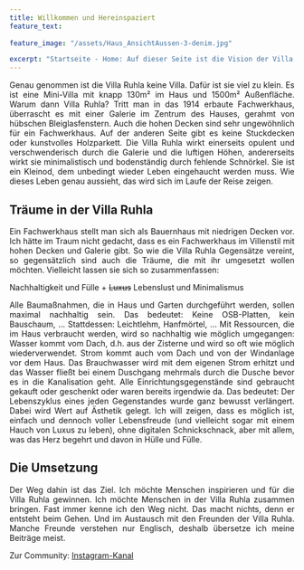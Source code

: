 ```yaml
---
title: Willkommen und Hereinspaziert
feature_text: 
  
feature_image: "/assets/Haus_AnsichtAussen-3-denim.jpg" 

excerpt: "Startseite - Home: Auf dieser Seite ist die Vision der Villa Ruhla mit allen Wünschen und Träumen aufgezeigt."
---
```


<div style="text-align: justify">
Genau genommen ist die Villa Ruhla keine Villa. Dafür ist sie viel zu klein. Es ist eine Mini-Villa mit knapp 130m² im Haus und 1500m² Außenfläche. Warum dann Villa Ruhla? Tritt man in das 1914 erbaute Fachwerkhaus, überrascht es mit einer Galerie im Zentrum des Hauses, gerahmt von hübschen Bleiglasfenstern. Auch die hohen Decken sind sehr ungewöhnlich für ein Fachwerkhaus. Auf der anderen Seite gibt es keine Stuckdecken oder kunstvolles Holzparkett. Die Villa Ruhla wirkt einerseits opulent und verschwenderisch durch die Galerie und die luftigen Höhen, andererseits wirkt sie minimalistisch und bodenständig durch fehlende Schnörkel. Sie ist ein Kleinod, dem unbedingt wieder Leben eingehaucht werden muss. Wie dieses Leben genau aussieht, das wird sich im Laufe der Reise zeigen. 
</div>




## Träume in der Villa Ruhla

<div style="text-align: justify">
Ein Fachwerkhaus stellt man sich als Bauernhaus mit niedrigen Decken vor. Ich hätte im Traum nicht gedacht, dass es ein Fachwerkhaus im Villenstil mit hohen Decken und Galerie gibt. So wie die Villa Ruhla Gegensätze vereint, so gegensätzlich sind auch die Träume, die mit ihr umgesetzt wollen möchten. Vielleicht lassen sie sich so zusammenfassen:
</div>

Nachhaltigkeit und Fülle + ~~Luxus~~ Lebenslust und Minimalismus

<div style="text-align: justify">
Alle Baumaßnahmen, die in Haus und Garten durchgeführt werden, sollen maximal nachhaltig sein. Das bedeutet: Keine OSB-Platten, kein Bauschaum, … Stattdessen: Leichtlehm, Hanfmörtel, … 
Mit Ressourcen, die im Haus verbraucht werden, wird so nachhaltig wie möglich umgegangen: Wasser kommt vom Dach, d.h. aus der Zisterne und wird so oft wie möglich wiederverwendet. Strom kommt auch vom Dach und von der Windanlage vor dem Haus. Das Brauchwasser wird mit dem eigenen Strom erhitzt und das Wasser fließt bei einem Duschgang mehrmals durch die Dusche bevor es in die Kanalisation geht.
Alle Einrichtungsgegenstände sind gebraucht gekauft oder geschenkt oder waren bereits irgendwie da. Das bedeutet: Der Lebenszyklus eines jeden Gegenstandes wurde ganz bewusst verlängert. Dabei wird Wert auf Ästhetik gelegt. 
Ich will zeigen, dass es möglich ist, einfach und dennoch voller Lebensfreude (und vielleicht sogar mit einem Hauch von Luxus zu leben), ohne digitalen Schnickschnack, aber mit allem, was das Herz begehrt und davon in Hülle und Fülle.
</div>

## Die Umsetzung
<div style="text-align: justify">
Der Weg dahin ist das Ziel. Ich möchte Menschen inspirieren und für die Villa Ruhla gewinnen. Ich möchte Menschen in der Villa Ruhla zusammen bringen. Fast immer kenne ich den Weg nicht. Das macht nichts, denn er entsteht beim Gehen. Und im Austausch mit den Freunden der Villa Ruhla. Manche Freunde verstehen nur Englisch, deshalb übersetze ich meine Beiträge meist.
</div>

Zur Community: [Instagram-Kanal](https://instagram.com/villaruhla.de/)